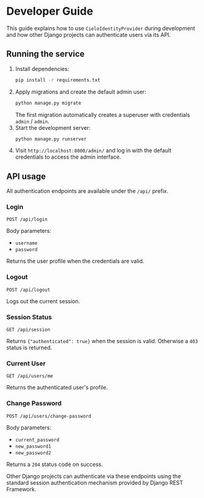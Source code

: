 # Developer Guide

This guide explains how to use `CieloIdentityProvider` during development and how other Django projects can authenticate users via its API.

## Running the service

1. Install dependencies:
   ```bash
   pip install -r requirements.txt
   ```
2. Apply migrations and create the default admin user:
   ```bash
   python manage.py migrate
   ```
   The first migration automatically creates a superuser with credentials `admin` / `admin`.
3. Start the development server:
   ```bash
   python manage.py runserver
   ```
4. Visit `http://localhost:8000/admin/` and log in with the default credentials to access the admin interface.

## API usage

All authentication endpoints are available under the `/api/` prefix.

### Login
`POST /api/login`

Body parameters:
- `username`
- `password`

Returns the user profile when the credentials are valid.

### Logout
`POST /api/logout`

Logs out the current session.

### Session Status
`GET /api/session`

Returns `{"authenticated": true}` when the session is valid. Otherwise a `403` status is returned.

### Current User
`GET /api/users/me`

Returns the authenticated user's profile.

### Change Password
`POST /api/users/change-password`

Body parameters:
- `current_password`
- `new_password1`
- `new_password2`

Returns a `204` status code on success.

Other Django projects can authenticate via these endpoints using the standard session authentication mechanism provided by Django REST Framework.

